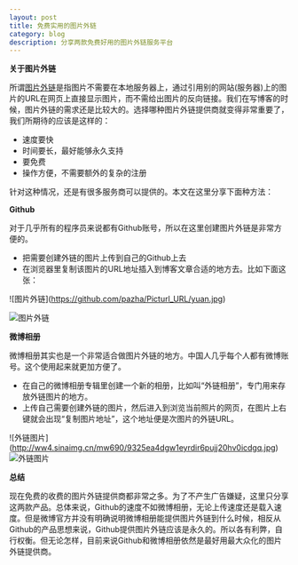 ```yaml
---
layout: post
title: 免费实用的图片外链
category: blog
description: 分享两款免费好用的图片外链服务平台
---
```


**关于图片外链**

所谓[图片外链](http://baike.baidu.com/view/1693356.htm)是指图片不需要在本地服务器上，通过引用别的网站(服务器)上的图片的URL在网页上直接显示图片，而不需给出图片的反向链接。我们在写博客的时候，图片外链的需求还是比较大的。选择哪种图片外链提供商就变得非常重要了，我们所期待的应该是这样的：

* 速度要快
* 时间要长，最好能够永久支持
* 要免费
* 操作方便，不需要额外的复杂的注册

针对这种情况，还是有很多服务商可以提供的。本文在这里分享下面种方法：

**Github** 

对于几乎所有的程序员来说都有Github账号，所以在这里创建图片外链是非常方便的。

* 把需要创建外链的图片上传到自己的Github上去
* 在浏览器里复制该图片的URL地址插入到博客文章合适的地方去。比如下面这张：

\![图片外链]\(https://github.com/pazha/Picturl_URL/yuan.jpg)

![图片外链](https://github.com/pazha/Picturl_URL/yuan.jpg)

**微博相册**

微博相册其实也是一个非常适合做图片外链的地方。中国人几乎每个人都有微博账号。这个使用起来就更加方便了。

* 在自己的微博相册专辑里创建一个新的相册，比如叫“外链相册”，专门用来存放外链图片的地方。
* 上传自己需要创建外链的图片，然后进入到浏览当前照片的网页，在图片上右键就会出现“复制图片地址”，这个地址便是次图片的外链URL。

\![外链图片]\(http://ww4.sinaimg.cn/mw690/9325ea4dgw1eyrdir6pujj20hv0icdgq.jpg)
![外链图片](http://ww4.sinaimg.cn/mw690/9325ea4dgw1eyrdir6pujj20hv0icdgq.jpg)

**总结**

现在免费的收费的图片外链提供商都非常之多。为了不产生广告嫌疑，这里只分享这两款产品。总体来说，Github的速度不如微博相册，无论上传速度还是载入速度。但是微博官方并没有明确说明微博相册能提供图片外链到什么时候，相反从Github的产品思想来说，Github提供图片外链应该是永久的。所以各有利弊，自行权衡。但无论怎样，目前来说Github和微博相册依然是最好用最大众化的图片外链提供商。